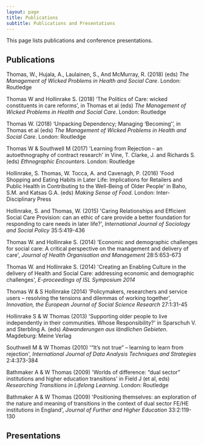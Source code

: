 ```yaml
---
layout: page
title: Publications
subtitle: Publications and Presentations
---
```


This page lists publications and conference presentations.

## Publications
Thomas, W., Hujala, A., Laulainen, S., And McMurray, R. (2018) (eds) *The Management of Wicked Problems in Health and Social Care*. London: Routledge

Thomas W and Hollinrake S. (2018) ‘The Politics of Care: wicked constituents in care reforms’, in Thomas et al (eds) *The Management of Wicked Problems in Health and Social Care*. London: Routledge

Thomas W. (2018) ‘Unpacking Dependency; Managing ‘Becoming’’, in Thomas et al (eds) *The Management of Wicked Problems in Health and Social Care*. London: Routledge

Thomas W & Southwell M (2017) 'Learning from Rejection – an autoethnography of contract research' in Vine, T. Clarke, J. and Richards S. (eds) *Ethnographic Encounters*. London: Routledge

Hollinrake, S. Thomas, W. Tocca, A. and Cavenagh, P. (2016) 'Food Shopping and Eating Habits in Later Life: Implications for Retailers and Public Health in Contributing to the Well-Being of Older People' in Baho, S.M. and Katsas G.A. (eds) *Making Sense of Food*. London: Inter-Disciplinary Press

Hollinrake, S. and Thomas, W. (2015) 'Caring Relationships and Efficient Social Care Provision: can an ethic of care provide a better foundation for responding to care needs in later life?',  *International Journal of Sociology and Social Policy* 35:5:419-436

Thomas W. and Hollinrake S. (2014) 'Economic and demographic challenges for social care: A critical perspective on the management and delivery of care', *Journal of Health Organisation and Management* 28:5:653-673

Thomas W. and Hollinrake S. (2014) 'Creating an Enabling Culture in the delivery of Health and Social Care: addressing economic and demographic challenges', *E-proceedings of ISL Symposium 2014*

Thomas W & S Hollinrake (2014) 'Policymakers, researchers and service users – resolving the tensions and dilemmas of working together', *Innovation, the European Journal of Social Science Research* 27:1:31-45

Hollinrake S & W Thomas (2013) 'Supporting older people to live independently in their communities. Whose Responsibility?' in Sparschuh V. and Sterbling A. (eds) *Abwanderungen aus ländlichen Gebieten*. Magdeburg: Meine Verlag 

Southwell M & W Thomas (2010) '“It’s not true” – learning to learn from rejection', *International Journal of Data Analysis Techniques and Strategies* 2:4:373-384

Bathmaker A & W Thomas (2009) 'Worlds of difference: “dual sector” institutions and higher education transitions' in Field J (et al, eds) *Researching Transitions in Lifelong Learning*. London: Routledge

Bathmaker A & W Thomas (2009) 'Positioning themselves: an exploration of the nature and meaning of transitions in the context of dual sector FE/HE institutions in England', *Journal of Further and Higher Education* 33:2:119-130


## Presentations

